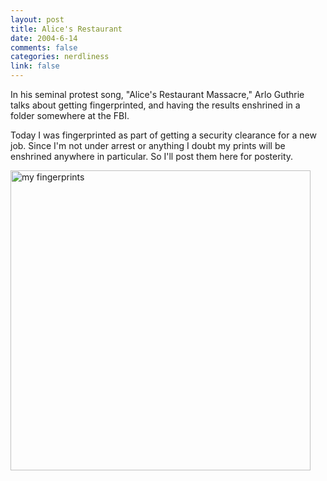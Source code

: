```yaml
--- 
layout: post
title: Alice's Restaurant
date: 2004-6-14
comments: false
categories: nerdliness
link: false
---
```

In his seminal protest song, "Alice's Restaurant Massacre," Arlo Guthrie talks about getting fingerprinted, and having the results enshrined in a folder somewhere at the FBI.

Today I was fingerprinted as part of getting a security clearance for a new job. Since I'm not under arrest or anything I doubt my prints will be enshrined anywhere in particular. So I'll post them here for posterity.

<img src="http://zanshin.net/images/prints.jpg" width="480" title="my fingerprints">
